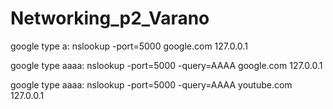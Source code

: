 # Networking_p2_Varano

google type a: nslookup -port=5000 google.com 127.0.0.1

google type aaaa: nslookup -port=5000 -query=AAAA google.com 127.0.0.1


google type aaaa: nslookup -port=5000 -query=AAAA youtube.com 127.0.0.1
